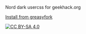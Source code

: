 Nord dark usercss for geekhack.org

[Install from greasyfork](https://greasyfork.org/en/scripts/419768-geekhack-nord-dark)


[![CC BY-SA 4.0][cc-by-sa-shield]][cc-by-sa]


[cc-by-sa]: http://creativecommons.org/licenses/by-sa/4.0/
[cc-by-sa-shield]: https://img.shields.io/badge/License-CC%20BY--SA%204.0-lightgrey.svg
